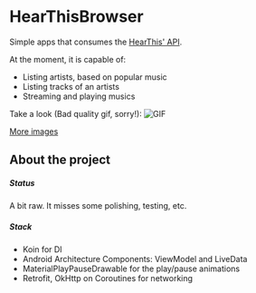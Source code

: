 # HearThisBrowser

Simple apps that consumes the [HearThis' API](https://hearthis.at/).

At the moment, it is capable of:
- Listing artists, based on popular music
- Listing tracks of an artists
- Streaming and playing musics

Take a look (Bad quality gif, sorry!):
 ![GIF](/sample/sample.gif)
 
[More images](/sample)
 
## About the project
 
##### Status
A bit raw. It misses some polishing, testing, etc.

##### Stack
- Koin for DI
- Android Architecture Components: ViewModel and LiveData
- MaterialPlayPauseDrawable for the play/pause animations
- Retrofit, OkHttp on Coroutines for networking
